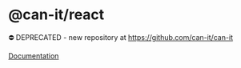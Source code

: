 # @can-it/react
⛔ DEPRECATED - new repository at [https://github.com/can-it/can-it
](https://github.com/can-it/can-it)

[Documentation](https://can-it.github.io/packages/react/)
